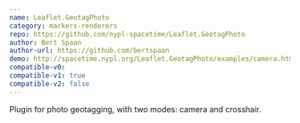 ```yaml
---
name: Leaflet.GeotagPhoto
category: markers-renderers
repo: https://github.com/nypl-spacetime/Leaflet.GeotagPhoto
author: Bert Spaan
author-url: https://github.com/bertspaan
demo: http://spacetime.nypl.org/Leaflet.GeotagPhoto/examples/camera.html
compatible-v0:
compatible-v1: true
compatible-v2: false
---
```


Plugin for photo geotagging, with two modes: camera and crosshair.
